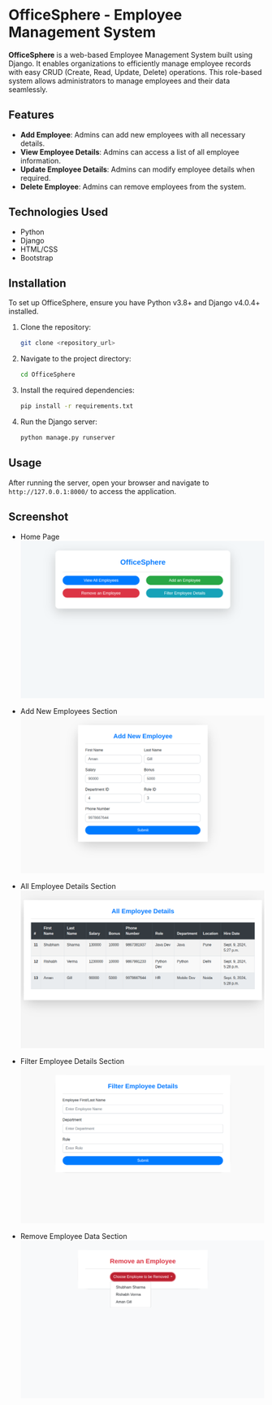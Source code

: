 # OfficeSphere - Employee Management System

**OfficeSphere** is a web-based Employee Management System built using Django. It enables organizations to efficiently manage employee records with easy CRUD (Create, Read, Update, Delete) operations. This role-based system allows administrators to manage employees and their data seamlessly.

## Features

- **Add Employee**: Admins can add new employees with all necessary details.
- **View Employee Details**: Admins can access a list of all employee information.
- **Update Employee Details**: Admins can modify employee details when required.
- **Delete Employee**: Admins can remove employees from the system.

## Technologies Used

- Python
- Django
- HTML/CSS
- Bootstrap

## Installation

To set up OfficeSphere, ensure you have Python v3.8+ and Django v4.0.4+ installed.

1. Clone the repository:

    ```bash
    git clone <repository_url>
    ```

2. Navigate to the project directory:

    ```bash
    cd OfficeSphere
    ```

3. Install the required dependencies:

    ```bash
    pip install -r requirements.txt
    ```

4. Run the Django server:

    ```bash
    python manage.py runserver
    ```

## Usage

After running the server, open your browser and navigate to `http://127.0.0.1:8000/` to access the application.

## Screenshot

- Home Page
![Home Page](img/image1.png "Home Page")

- Add New Employees Section
![Add New Employees Section](img/image2.png "Add New Employees Section")

- All Employee Details Section
![All Employee Details Section](img/image3.png "All Employee Details Section")

- Filter Employee Details Section
![Filter Employee Details Section](img/image4.png "Filter Employee Details Section")

- Remove Employee Data Section
![Remove Employee Data Section](img/image5.png "Remove Employee Data Section")
